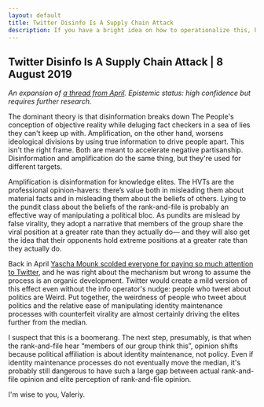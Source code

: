 ```yaml
---
layout: default
title: Twitter Disinfo Is A Supply Chain Attack
description: If you have a bright idea on how to operationalize this, hit me up.
---
```

## Twitter Disinfo Is A Supply Chain Attack | 8 August 2019

_An expansion of [a thread from April](https://twitter.com/heupchurch/status/1121169702821203968). Epistemic status: high confidence but requires further research._

The dominant theory is that disinformation breaks down The People's conception of objective reality while deluging fact checkers in a sea of lies they can't keep up with.  Amplification, on the other hand, worsens ideological divisions by using true information to drive people apart.  This isn't the right frame.  Both are meant to accelerate negative partisanship.  Disinformation and amplification do the same thing, but they're used for different targets.

Amplification is disinformation for knowledge elites.  The HVTs are the professional opinion-havers: there’s value both in misleading them about material facts and in misleading them about the beliefs of others.  Lying to the pundit class about the beliefs of the rank-and-file is probably an effective way of manipulating a political bloc.  As pundits are mislead by false virality, they adopt a narrative that members of the group share the viral position at a greater rate than they actually do— and they will also get the idea that their opponents hold extreme positions at a greater rate than they actually do.

Back in April [Yascha Mounk scolded everyone for paying so much attention to Twitter](https://www.theatlantic.com/ideas/archive/2019/04/political-leaders-should-stop-caring-about-twitter/588004/), and he was right about the mechanism but wrong to assume the process is an organic development.  Twitter would create a mild version of this effect even without the info operator's nudge: people who tweet about politics are Weird.  Put together, the weirdness of people who tweet about politics and the relative ease of manipulating identity maintenance processes with counterfeit virality are almost certainly driving the elites further from the median.

I suspect that this is a boomerang.  The next step, presumably, is that when the rank-and-file hear “members of our group think this”, opinion shifts because political affiliation is about identity maintenance, not policy.  Even if identity maintenance processes do not eventually move the median, it's probably still dangerous to have such a large gap between actual rank-and-file opinion and elite perception of rank-and-file opinion.

I'm wise to you, Valeriy.
   
